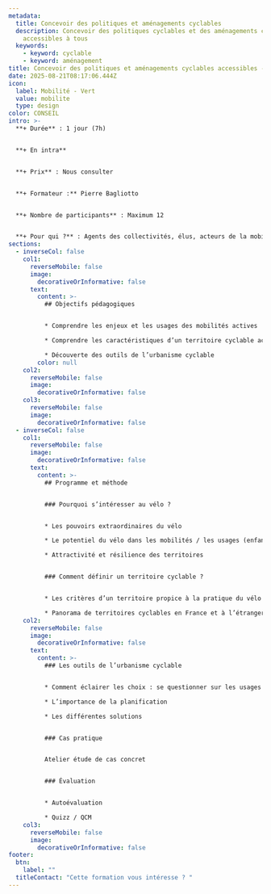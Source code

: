 ```yaml
---
metadata:
  title: Concevoir des politiques et aménagements cyclables
  description: Concevoir des politiques cyclables et des aménagements cyclables
    accessibles à tous
  keywords:
    - keyword: cyclable
    - keyword: aménagement
title: Concevoir des politiques et aménagements cyclables accessibles - Découverte
date: 2025-08-21T08:17:06.444Z
icon:
  label: Mobilité - Vert
  value: mobilite
  type: design
color: CONSEIL
intro: >-
  **+ Durée** : 1 jour (7h)


  **+﻿ En intra**


  **+ Prix** : Nous consulter


  **+ Formateur :** Pierre Bagliotto


  **+ Nombre de participants** : Maximum 12


  **+ Pour qui ?** : Agents des collectivités, élus, acteurs de la mobilité et de l’aménagement d’espaces publics
sections:
  - inverseCol: false
    col1:
      reverseMobile: false
      image:
        decorativeOrInformative: false
      text:
        content: >-
          ## Objectifs pédagogiques


          * Comprendre les enjeux et les usages des mobilités actives

          * Comprendre les caractéristiques d’un territoire cyclable accessible à tous

          * Découverte des outils de l’urbanisme cyclable
        color: null
    col2:
      reverseMobile: false
      image:
        decorativeOrInformative: false
    col3:
      reverseMobile: false
      image:
        decorativeOrInformative: false
  - inverseCol: false
    col1:
      reverseMobile: false
      image:
        decorativeOrInformative: false
      text:
        content: >-
          ## Programme et méthode


          ### Pourquoi s’intéresser au vélo ?


          * Les pouvoirs extraordinaires du vélo

          * Le potentiel du vélo dans les mobilités / les usages (enfants, seniors, personnes en situation de handicap...)

          * Attractivité et résilience des territoires


          ### Comment définir un territoire cyclable ?


          * Les critères d’un territoire propice à la pratique du vélo (planification, observation, infrastructures, services, communication...)

          * Panorama de territoires cyclables en France et à l’étranger
    col2:
      reverseMobile: false
      image:
        decorativeOrInformative: false
      text:
        content: >-
          ### Les outils de l’urbanisme cyclable


          * Comment éclairer les choix : se questionner sur les usages / observer / les données nécessaires

          * L’importance de la planification

          * Les différentes solutions


          ### Cas pratique


          Atelier étude de cas concret


          ### Évaluation


          * Autoévaluation

          * Quizz / QCM
    col3:
      reverseMobile: false
      image:
        decorativeOrInformative: false
footer:
  btn:
    label: ""
  titleContact: "Cette formation vous intéresse ? "
---
```

